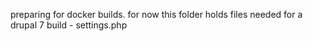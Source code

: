 preparing for docker builds.
for now this folder holds files needed for a drupal 7 build - settings.php
